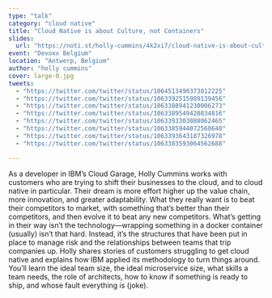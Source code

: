 ```yaml
---
type: "talk"
category: "cloud native"
title: "Cloud Native is about Culture, not Containers"
slides:
  url: "https://noti.st/holly-cummins/4k2xi7/cloud-native-is-about-culture-not-containers"
event: "Devoxx Belgium"
location: "Antwerp, Belgium"
author: "holly cummins"
cover: large-0.jpg
tweets:
  - "https://twitter.com/twitter/status/1064513490373812225"
  - "https://twitter.com/twitter/status/1063392515989139456"
  - "https://twitter.com/twitter/status/1063388941230006273"
  - "https://twitter.com/twitter/status/1063389549420834816"
  - "https://twitter.com/twitter/status/1063393303088062465"
  - "https://twitter.com/twitter/status/1063385944072560640"
  - "https://twitter.com/twitter/status/1063393643187326978"
  - "https://twitter.com/twitter/status/1063383593064562688"

---
```

As a developer in IBM’s Cloud Garage, Holly Cummins works with customers who are trying to shift their businesses to the cloud, and to cloud native in particular. Their dream is more effort higher up the value chain, more innovation, and greater adaptability. What they really want is to beat their competitors to market, with something that’s better than their competitors, and then evolve it to beat any new competitors. What’s getting in their way isn’t the technology—wrapping something in a docker container (usually) isn’t that hard. Instead, it’s the structures that have been put in place to manage risk and the relationships between teams that trip companies up.
Holly shares stories of customers struggling to get cloud native and explains how IBM applied its methodology to turn things around. You’ll learn the ideal team size, the ideal microservice size, what skills a team needs, the role of architects, how to know if something is ready to ship, and whose fault everything is (joke).
